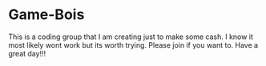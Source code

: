 # Game-Bois
This is a coding group that I am creating just to make some cash. I know it most likely wont work but its worth trying. Please join if you want to. Have a great day!!!
